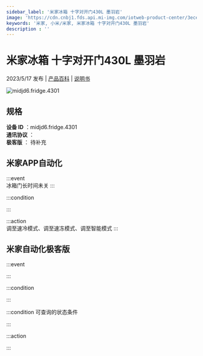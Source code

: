 ```yaml
---
sidebar_label: '米家冰箱 十字对开门430L 墨羽岩'
image: 'https://cdn.cnbj1.fds.api.mi-img.com/iotweb-product-center/3ece8cd5f8d32398c2e47930c92d74b1_1661159662788.png?GalaxyAccessKeyId=AKVGLQWBOVIRQ3XLEW&Expires=9223372036854775807&Signature=gapkbTGnrpKF++HspLAXDo4JR5w='
keywords: '米家, 小米/米家, 米家冰箱 十字对开门430L 墨羽岩'
description : ''
---
```

# 米家冰箱 十字对开门430L 墨羽岩

2023/5/17 发布 | [产品百科](https://home.mi.com/webapp/content/baike/product/index.html?model=midjd6.fridge.4301/) | [说明书](https://home.mi.com/views/introduction.html?model=midjd6.fridge.4301&region=cn)

![midjd6.fridge.4301](https://cdn.cnbj1.fds.api.mi-img.com/iotweb-product-center/3ece8cd5f8d32398c2e47930c92d74b1_1661159662788.png?GalaxyAccessKeyId=AKVGLQWBOVIRQ3XLEW&Expires=9223372036854775807&Signature=gapkbTGnrpKF++HspLAXDo4JR5w=)

## 规格  
> 
**设备 ID** ：midjd6.fridge.4301  
**通讯协议** ：  
**极客版**  ： 待补充 


## 米家APP自动化  

:::event  
冰箱门长时间未关
:::

:::condition  

:::

:::action   
调至速冷模式、调至速冻模式、调至智能模式
:::

## 米家自动化极客版  

:::event  

:::

:::condition  

:::

:::condition 可查询的状态条件  

:::

:::action  

:::

        
